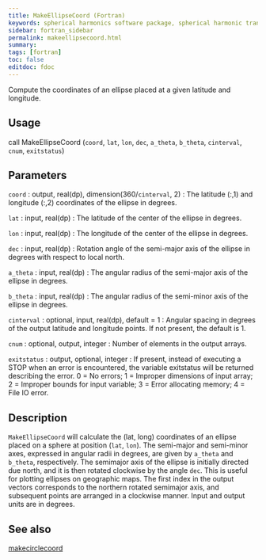 ```yaml
---
title: MakeEllipseCoord (Fortran)
keywords: spherical harmonics software package, spherical harmonic transform, legendre functions, multitaper spectral analysis, fortran, Python, gravity, magnetic field
sidebar: fortran_sidebar
permalink: makeellipsecoord.html
summary:
tags: [fortran]
toc: false
editdoc: fdoc
---
```


Compute the coordinates of an ellipse placed at a given latitude and longitude.

## Usage

call MakeEllipseCoord (`coord`, `lat`, `lon`, `dec`, `a_theta`, `b_theta`, `cinterval`, `cnum`, `exitstatus`)

## Parameters

`coord` : output, real(dp), dimension(360/`cinterval`, 2)
:   The latitude (:,1) and longitude (:,2) coordinates of the ellipse in degrees.

`lat` : input, real(dp)
:   The latitude of the center of the ellipse in degrees.

`lon` : input, real(dp)
:   The longitude of the center of the ellipse in degrees.

`dec` : input, real(dp)
:   Rotation angle of the semi-major axis of the ellipse in degrees with respect to local north.

`a_theta` : input, real(dp)
:   The angular radius of the semi-major axis of the ellipse in degrees.

`b_theta` : input, real(dp)
:   The angular radius of the semi-minor axis of the ellipse in degrees.

`cinterval` : optional, input, real(dp), default = 1
:   Angular spacing in degrees of the output latitude and longitude points. If not present, the default is 1.

`cnum` : optional, output, integer
:   Number of elements in the output arrays.

`exitstatus` : output, optional, integer
:   If present, instead of executing a STOP when an error is encountered, the variable exitstatus will be returned describing the error. 0 = No errors; 1 = Improper dimensions of input array; 2 = Improper bounds for input variable; 3 = Error allocating memory; 4 = File IO error.

## Description

`MakeEllipseCoord` will calculate the (lat, long) coordinates of an ellipse placed on a sphere at position (`lat`, `lon`). The semi-major and semi-minor axes, expressed in angular radii in degrees, are given by `a_theta` and `b_theta`, respectively. The semimajor axis of the ellipse is initially directed due north, and it is then rotated clockwise by the angle `dec`. This is useful for plotting ellipses on geographic maps. The first index in the output vectors corresponds to the northern rotated semimajor axis, and subsequent points are arranged in a clockwise manner. Input and output units are in degrees.

## See also

[makecirclecoord](makecirclecoord.html)

